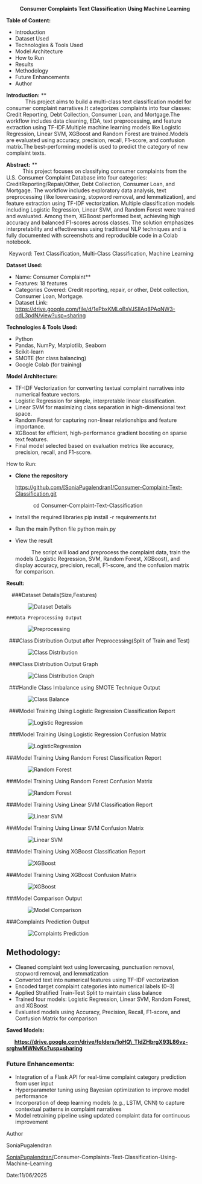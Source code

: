 ﻿`     `**Consumer Complaints Text Classification Using Machine Learning**


**Table of Content:**

- Introduction
- Dataset Used
- Technologies & Tools Used
- Model Architecture
- How to Run
- Results
- Methodology
- Future Enhancements
- Author

**Introduction:**
**\
`       `This project aims to build a multi-class text classification model for consumer complaint narratives.It categorizes complaints into four classes: Credit Reporting, Debt Collection, Consumer Loan, and Mortgage.The workflow includes data cleaning, EDA, text preprocessing, and feature extraction using TF-IDF.Multiple machine learning models like Logistic Regression, Linear SVM, XGBoost and Random Forest are trained.Models are evaluated using accuracy, precision, recall, F1-score, and confusion matrix.The best-performing model is used to predict the category of new complaint texts.

**Abstract:**
**\
`      `This project focuses on classifying consumer complaints from the U.S. Consumer Complaint Database into four categories: CreditReporting/Repair/Other, Debt Collection, Consumer Loan, and Mortgage. The workflow includes exploratory data analysis, text preprocessing (like lowercasing, stopword removal, and lemmatization), and feature extraction using TF-IDF vectorization. Multiple classification models including Logistic Regression, Linear SVM, and Random Forest were trained and evaluated. Among them, XGBoost performed best, achieving high accuracy and balanced F1-scores across classes. The solution emphasizes interpretability and effectiveness using traditional NLP techniques and is fully documented with screenshots and reproducible code in a Colab notebook.

` `Keyword: Text Classification, Multi-Class Classification, Machine Learning

**Dataset Used:**

- Name: Consumer Complaint** 
- Features: 18 features
- Categories Covered: Credit reporting, repair, or other,  Debt collection, Consumer Loan, Mortgage.
- Dataset Link: https://drive.google.com/file/d/1ePbxKMLoBsVJSIlAq8PAoNW3-odL3pdN/view?usp=sharing

**Technologies & Tools Used:**

- Python
- Pandas, NumPy, Matplotlib, Seaborn
- Scikit-learn
- SMOTE (for class balancing)
- Google Colab (for training)

**Model Architecture:**

- TF-IDF Vectorization for converting textual complaint narratives into numerical feature vectors.
- Logistic Regression for simple, interpretable linear classification.
- Linear SVM for maximizing class separation in high-dimensional text space.
- Random Forest for capturing non-linear relationships and feature importance.
- XGBoost for efficient, high-performance gradient boosting on sparse text features.
- Final model selected based on evaluation metrics like accuracy, precision, recall, and F1-score.

How to Run:

- **Clone the repository**

  https://github.com/[SoniaPugalendran]/Consumer-Complaint-Text-Classification.git

`          `cd Consumer-Complaint-Text-Classification

- Install the required libraries pip install -r requirements.txt
- Run the main Python file python main.py
- View the result

  `      `The script will load and preprocess the complaint data, train the models (Logistic Regression, SVM, Random Forest, XGBoost), and display accuracy, precision, recall, F1-score, and the confusion matrix for comparison.

**Result:**

`  `###Dataset Details(Size,Features)

`        `![Dataset Details](screenshots/1\_dataset\_details.png)



    ###Data Preprocessing Output

`        `![Preprocessing](screenshots/2\_data\_preprocessing.png)

` `###Class Distribution Output after Preprocessing(Split of Train and Test)

`        `![Class Distribution](screenshots/3\_class\_distribution.png)

` `###Class Distribution Output Graph

`        `![Class Distribution  Graph](screenshots/4\_class\_distribution\_graph.png)

` `###Handle Class Imbalance using SMOTE Technique Output

`        `![Class Balance](screenshots/5\_class\_balance\_using\_smote.png)

` `###Model Training Using Logistic Regression Classification Report

`        `![Logistic Regression](screenshots/6\_logistic\_regression.png)

` `###Model Training Using Logistic Regression Confusion Matrix

`        `![LogisticRegression](screenshots/7\_logistic\_regression\_confusion\_matrix.png)

###Model Training Using Random Forest Classification Report

`        `![Random Forest](screenshots/8\_random\_forest.png)

###Model Training Using Random Forest Confusion Matrix

`        `![Random Forest](screenshots/9\_random\_forest\_confusion\_matrix.png)

###Model Training Using Linear SVM Classification Report

`        `![Linear SVM](screenshots/10\_linear\_svm.png)



###Model Training Using Linear SVM Confusion Matrix



`        `![Linear SVM](screenshots/11\_linear\_svm\_confusion\_matrix.png)

###Model Training Using XGBoost Classification Report

`        `![XGBoost](screenshots/12\_xgboost.png)

###Model Training Using XGBoost Confusion Matrix

`        `![XGBoost](screenshots/13\_xgboost\_confusion\_matrix.png)

###Model Comparison Output

`        `![Model Comparison](screenshots/14\_model\_comparison.png)

###Complaints Prediction Output

`        `![Complaints Prediction](screenshots/15\_complaint\_prediction.png)


## <a name="_evr7g8m0htmn"></a>**Methodology:**
- Cleaned complaint text using lowercasing, punctuation removal, stopword removal, and lemmatization
- Converted text into numerical features using TF-IDF vectorization
- Encoded target complaint categories into numerical labels (0–3)
- Applied Stratified Train-Test Split to maintain class balance
- Trained four models: Logistic Regression, Linear SVM, Random Forest, and XGBoost
- Evaluated models using Accuracy, Precision, Recall, F1-score, and Confusion Matrix for comparison

**Saved Models:**

`   `**https://drive.google.com/drive/folders/1oHQ\_TldZHbrgX93L86vz-srghwMWNvKs?usp=sharing**

### <a name="_hveffotnc24p"></a>**Future Enhancements:**
- Integration of a Flask API for real-time complaint category prediction from user input
- Hyperparameter tuning using  Bayesian optimization to improve model performance
- Incorporation of deep learning models (e.g., LSTM, CNN) to capture contextual patterns in complaint narratives
- Model retraining pipeline using updated complaint data for continuous improvement

Author

SoniaPugalendran

[SoniaPugalendran/](https://github.com/SoniaPugalendran/Network-Intrusion-Detection-System-Using-DeepLearning)Consumer-Complaints-Text-Classification-Using-Machine-Learning

Date:11/06/2025

